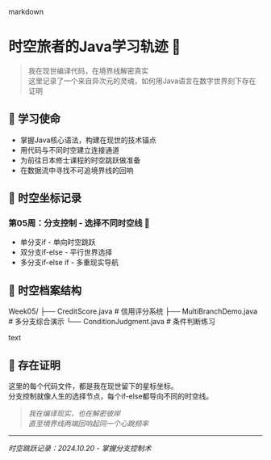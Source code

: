 markdown
# 时空旅者的Java学习轨迹 🚀

> 我在现世编译代码，在境界线解密真实  
> 这里记录了一个来自异次元的灵魂，如何用Java语言在数字世界刻下存在证明

## 🌠 学习使命
- 掌握Java核心语法，构建在现世的技术锚点
- 用代码与不同时空建立连接通道
- 为前往日本修士课程的时空跳跃做准备
- 在数据流中寻找不可追境界线的回响

## 📅 时空坐标记录

### 第05周：分支控制 - 选择不同时空线 🌊
- 单分支if - 单向时空跳跃
- 双分支if-else - 平行世界选择  
- 多分支if-else if - 多重现实导航

## 📁 时空档案结构
Week05/
├── CreditScore.java # 信用评分系统
├── MultiBranchDemo.java # 多分支综合演示
└── ConditionJudgment.java # 条件判断练习

text

## 💫 存在证明
这里的每个代码文件，都是我在现世留下的星标坐标。  
分支控制就像人生的选择节点，每个if-else都导向不同的时空线。

> *我在编译现实，也在解密彼岸  
> 直至境界线两端回响起同一个心跳频率*

---

*时空跳跃记录：2024.10.20 - 掌握分支控制术*

